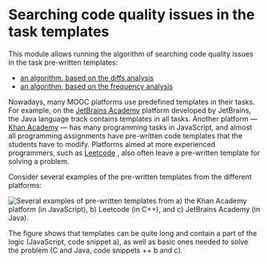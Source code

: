 # Searching code quality issues in the task templates

This module allows running the algorithm of searching code quality issues 
in the task pre-written templates:

- [an algorithm, based on the diffs analysis](./src/templates/diffs/README.md)
- [an algorithm, based on the frequency analysis](./src/templates/freq/README.md)

Nowadays, many MOOC platforms use predefined templates in their tasks. For example, on
the [JetBrains Academy](https://www.jetbrains.com/academy/) platform developed by JetBrains, 
the Java language track contains templates in all tasks. 
Another platform — [Khan Academy](https://www.khanacademy.org/) — has many programming tasks
in JavaScript, and almost all programming assignments have pre-written code templates that
the students have to modify. Platforms aimed at more experienced programmers, such as [Leetcode](https://leetcode.com/)
, also often leave a pre-written template for solving a problem. 

Consider several examples of the pre-written templates from the different platforms:

![Several examples of pre-written templates from a) the Khan Academy platform (in
JavaScript), b) Leetcode (in C++), and c) JetBrains Academy (in Java).](./images/templates_from_different_platforms.png "Several examples of pre-written templates from a) the Khan Academy platform (in
JavaScript), b) Leetcode (in C++), and c) JetBrains Academy (in Java).")

The figure shows that templates can be quite long and contain a part of the logic (JavaScript, code snippet a), as
well as basic ones needed to solve the problem (C and Java, code snippets ++ b and c).